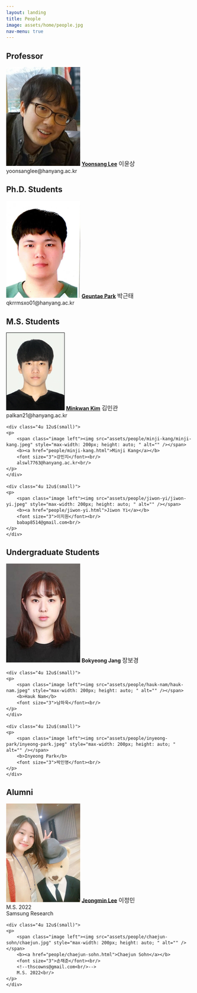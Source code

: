 ```yaml
---
layout: landing
title: People
image: assets/home/people.jpg
nav-menu: true
---
```


<!-- One -->
<section id="one">
	<div class="inner">

<!-- Content -->

<h2>Professor</h2>
<div class="row">
	<div class="4u 12u$(small)">
	<p>
		<span class="image left"><img src="assets/people/yoonsang-lee/yoonsang-lee.jpg" style="max-width: 200px; height: auto; " alt="" /></span>
		<b><a href="people/yoonsang-lee.html">Yoonsang Lee</a></b>
		<font size="3">이윤상</font><br/>
		yoonsanglee@hanyang.ac.kr<br/>
	</p>
	</div>
</div>

<p/>

<h2>Ph.D. Students</h2>
<div class="row">
	<div class="4u 12u$(small)">
	<p>
		<span class="image left"><img src="assets/people/geuntae-park/geuntae-park.png" style="max-width: 200px; height: auto; " alt="" /></span>
		<b><a href ="people/geuntae-park.html">Geuntae Park</a></b>
		<font size="3">박근태</font><br/>
		qkrrmsxo01@hanyang.ac.kr<br/>
	</p>
	</div>

</div>

<p/>

<h2>M.S. Students</h2>
<div class="row">
	<div class="4u 12u$(small)">
	<p>
		<span class="image left"><img src="assets/people/minkwan-kim/minkwan-kim.jpg" style="max-width: 200px; height: auto; " alt="" /></span>
		<b><a href="people/minkwan-kim.html">Minkwan Kim</a></b>
		<font size="3">김민관</font><br/>
		palkan21@hanyang.ac.kr<br/>
	</p>
	</div>

	<div class="4u 12u$(small)">
	<p>
		<span class="image left"><img src="assets/people/minji-kang/minji-kang.jpeg" style="max-width: 200px; height: auto; " alt="" /></span>
		<b><a href="people/minji-kang.html">Minji Kang</a></b>
		<font size="3">강민지</font><br/>
		alswl7763@hanyang.ac.kr<br/>
	</p>
	</div>
	
	<div class="4u 12u$(small)">
	<p>
		<span class="image left"><img src="assets/people/jiwon-yi/jiwon-yi.jpeg" style="max-width: 200px; height: auto; " alt="" /></span>
		<b><a href="people/jiwon-yi.html">Jiwon Yi</a></b>
		<font size="3">이지원</font><br/>
		babap8514@gmail.com<br/>
	</p>
	</div>

</div>

<p/>

<h2>Undergraduate Students</h2>
<div class="row">
	<div class="4u 12u$(small)">
	<p>
		<span class="image left"><img src="assets/people/bokyeong-jang/bokyeong-jang.jpeg" style="max-width: 200px; height: auto; " alt="" /></span>
		<b>Bokyeong Jang</b>
		<font size="3">장보경</font><br/>
	</p>
	</div>

	<div class="4u 12u$(small)">
	<p>
		<span class="image left"><img src="assets/people/hauk-nam/hauk-nam.jpeg" style="max-width: 200px; height: auto; " alt="" /></span>
		<b>Hauk Nam</b>
		<font size="3">남하욱</font><br/>
	</p>
	</div>

	<div class="4u 12u$(small)">
	<p>
		<span class="image left"><img src="assets/people/inyeong-park/inyeong-park.jpeg" style="max-width: 200px; height: auto; " alt="" /></span>
		<b>Inyeong Park</b>
		<font size="3">박인영</font><br/>
	</p>
	</div>

</div>

<p/>

<h2>Alumni</h2>
<div class="row">
	<div class="4u 12u$(small)">
	<p>
		<span class="image left"><img src="assets/people/jeongmin-lee/jeongmin-lee.jpg" style="max-width: 200px; height: auto; " alt="" /></span>
		<b><a href="people/jeongmin-lee.html">Jeongmin Lee</a></b>
		<font size="3">이정민</font><br/>
		<!--j0064423@hanyang.ac.kr<br/>-->
		M.S. 2022<br/>
		Samsung Research<br/>
	</p>
	</div>

	<div class="4u 12u$(small)">
	<p>
		<span class="image left"><img src="assets/people/chaejun-sohn/chaejun.jpg" style="max-width: 200px; height: auto; " alt="" /></span>
		<b><a href="people/chaejun-sohn.html">Chaejun Sohn</a></b>
		<font size="3">손채준</font><br/>
		<!--thscowns@gmail.com<br/>-->
		M.S. 2022<br/>
	</p>
	</div>
</div>

</div>
</section>
